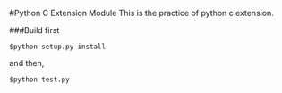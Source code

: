 #Python C Extension Module
This is the practice of python c extension.

###Build
first
```
$python setup.py install
```
and then,
```
$python test.py
```